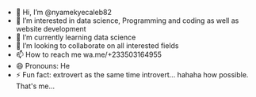 - 👋 Hi, I’m @nyamekyecaleb82
- 👀 I’m interested in data science, Programming and coding as well as website development
- 🌱 I’m currently learning data science
- 💞️ I’m looking to collaborate on all interested fields
- 📫 How to reach me wa.me/+233503164955
- 😄 Pronouns: He
- ⚡ Fun fact: extrovert as the same time introvert... hahaha how possible. That's me...

<!---
nyamekyecaleb82/nyamekyecaleb82 is a ✨ special ✨ repository because its `README.md` (this file) appears on your GitHub profile.
You can click the Preview link to take a look at your changes.
--->

